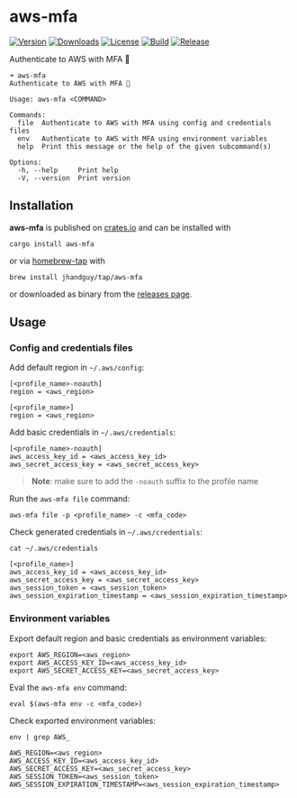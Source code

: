# aws-mfa

[![Version](https://img.shields.io/crates/v/aws-mfa)](https://crates.io/crates/aws-mfa)
[![Downloads](https://img.shields.io/crates/d/aws-mfa)](https://crates.io/crates/aws-mfa)
[![License](https://img.shields.io/crates/l/aws-mfa)](LICENSE)
[![Build](https://img.shields.io/github/actions/workflow/status/jhandguy/aws-mfa/ci.yaml)](https://github.com/jhandguy/aws-mfa/actions/workflows/ci.yaml)
[![Release](https://img.shields.io/github/actions/workflow/status/jhandguy/aws-mfa/cd.yaml?label=release)](https://github.com/jhandguy/aws-mfa/actions/workflows/cd.yaml)

Authenticate to AWS with MFA 🔐

```shell
➜ aws-mfa
Authenticate to AWS with MFA 🔐

Usage: aws-mfa <COMMAND>

Commands:
  file  Authenticate to AWS with MFA using config and credentials files
  env   Authenticate to AWS with MFA using environment variables
  help  Print this message or the help of the given subcommand(s)

Options:
  -h, --help     Print help
  -V, --version  Print version
```

## Installation

**aws-mfa** is published on [crates.io](https://crates.io/crates/aws-mfa) and can be installed with

```shell
cargo install aws-mfa
```

or via [homebrew-tap](https://github.com/jhandguy/homebrew-tap) with

```shell
brew install jhandguy/tap/aws-mfa
```

or downloaded as binary from the [releases page](https://github.com/jhandguy/aws-mfa/releases).

## Usage

### Config and credentials files

Add default region in `~/.aws/config`:
```text
[<profile_name>-noauth]
region = <aws_region>

[<profile_name>]
region = <aws_region>
```

Add basic credentials in `~/.aws/credentials`:

```text
[<profile_name>-noauth]
aws_access_key_id = <aws_access_key_id>
aws_secret_access_key = <aws_secret_access_key>
```

> **Note**: make sure to add the `-noauth` suffix to the profile name

Run the `aws-mfa file` command:
```shell
aws-mfa file -p <profile_name> -c <mfa_code>
```

Check generated credentials in `~/.aws/credentials`:
```shell
cat ~/.aws/credentials
```
```text
[<profile_name>]
aws_access_key_id = <aws_access_key_id>
aws_secret_access_key = <aws_secret_access_key>
aws_session_token = <aws_session_token>
aws_session_expiration_timestamp = <aws_session_expiration_timestamp>
```

### Environment variables

Export default region and basic credentials as environment variables:

```shell
export AWS_REGION=<aws_region>
export AWS_ACCESS_KEY_ID=<aws_access_key_id>
export AWS_SECRET_ACCESS_KEY=<aws_secret_access_key>
```

Eval the `aws-mfa env` command:
```shell
eval $(aws-mfa env -c <mfa_code>)
```

Check exported environment variables:
```shell
env | grep AWS_
```
```text
AWS_REGION=<aws_region>
AWS_ACCESS_KEY_ID=<aws_access_key_id>
AWS_SECRET_ACCESS_KEY=<aws_secret_access_key>
AWS_SESSION_TOKEN=<aws_session_token>
AWS_SESSION_EXPIRATION_TIMESTAMP=<aws_session_expiration_timestamp>
```
